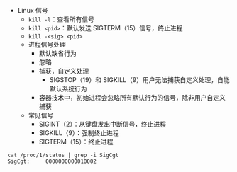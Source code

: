 - Linux 信号
  - `kill -l`：查看所有信号
  - `kill <pid>`：默认发送 SIGTERM（15）信号，终止进程
  - `kill -<sig> <pid>`
  - 进程信号处理 
    - 默认缺省行为
    - 忽略
    - 捕获，自定义处理
      - SIGSTOP（19）和 SIGKILL（9）用户无法捕获自定义处理，自能默认系统行为
    - 容器技术中，初始进程会忽略所有默认行为的信号，除非用户自定义捕获
  - 常见信号
    - SIGINT（2）：从键盘发出中断信号，终止进程
    - SIGKILL（9）：强制终止进程
    - SIGTERM（15）：终止进程



```shell
cat /proc/1/status | grep -i SigCgt
SigCgt:     0000000000010002
```